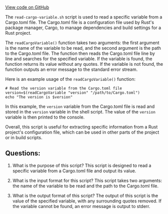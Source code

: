 
[View code on GitHub](https://github.com/solana-labs/solana/blob/master/scripts/read-cargo-variable.sh)

The `read-cargo-variable.sh` script is used to read a specific variable from a Cargo.toml file. The Cargo.toml file is a configuration file used by Rust's package manager, Cargo, to manage dependencies and build settings for a Rust project. 

The `readCargoVariable()` function takes two arguments: the first argument is the name of the variable to be read, and the second argument is the path to the Cargo.toml file. The function then reads the Cargo.toml file line by line and searches for the specified variable. If the variable is found, the function returns its value without any quotes. If the variable is not found, the function outputs an error message to the standard error stream.

Here is an example usage of the `readCargoVariable()` function:

```
# Read the version variable from the Cargo.toml file
version=$(readCargoVariable "version" "/path/to/Cargo.toml")
echo "The version is $version"
```

In this example, the `version` variable from the Cargo.toml file is read and stored in the `version` variable in the shell script. The value of the `version` variable is then printed to the console.

Overall, this script is useful for extracting specific information from a Rust project's configuration file, which can be used in other parts of the project or in build scripts.
## Questions: 
 1. What is the purpose of this script?
   This script is designed to read a specific variable from a Cargo.toml file and output its value.

2. What is the input format for this script?
   This script takes two arguments: the name of the variable to be read and the path to the Cargo.toml file.

3. What is the output format of this script?
   The output of this script is the value of the specified variable, with any surrounding quotes removed. If the variable cannot be found, an error message is output to stderr.